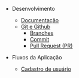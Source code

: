 * Desenvolvimento

    * [Documentação](/README.md)
    * [Git e Github](/desenvolvimento/git-github/)
        * [Branches](/desenvolvimento/git-github/branches.md)
        * [Commit](/desenvolvimento/git-github/commit.md)
        * [Pull Request (PR)](/desenvolvimento/git-github/pull-request.md)

* Fluxos da Aplicação

    * [Cadastro de usuário](/fluxos-aplicacao/cadastro-usuario.md)

